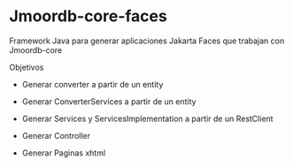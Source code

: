 
# Jmoordb-core-faces

Framework Java para generar aplicaciones Jakarta Faces que trabajan con Jmoordb-core

Objetivos

* Generar converter a partir de un entity

* Generar ConverterServices a partir de un entity

* Generar Services y ServicesImplementation a partir de un RestClient

* Generar Controller

* Generar Paginas xhtml

